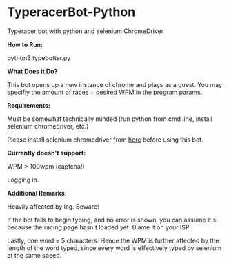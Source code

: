 # TyperacerBot-Python
Typeracer bot with python and selenium ChromeDriver

<b>How to Run:</b>

python3 typebotter.py

<b>What Does it Do?</b>

This bot opens up a new instance of chrome and plays as a guest.
You may specifiy the amount of races + desired WPM in the program params.

<b>Requirements:</b>

Must be somewhat technically minded (run python from cmd line, install selenium chromedriver, etc.)

Please install selenium chromedriver from [here](https://pypi.python.org/pypi/selenium) before using this bot.

<b>Currently doesn't support:</b>

WPM > 100wpm (captcha!)

Logging in.

<b>Additional Remarks:</b>

Heavily affected by lag. Beware!

If the bot fails to begin typing, and no error is shown, you can assume it's because the racing page hasn't loaded yet. Blame it on your ISP.

Lastly, one word = 5 characters. Hence the WPM is further affected by the length of the word typed, since every word is effectively typed by selenium at the same speed. 
